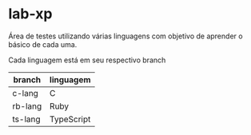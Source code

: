 # lab-xp

Área de testes utilizando várias linguagens com objetivo de aprender o básico de cada uma.

Cada linguagem está em seu respectivo branch

branch      |     linguagem
-|-
c-lang      | C
rb-lang     | Ruby
ts-lang     | TypeScript
